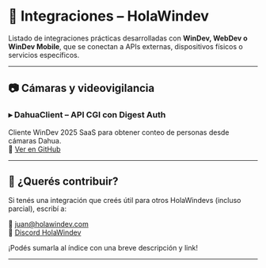 # 🔌 Integraciones – HolaWindev

Listado de integraciones prácticas desarrolladas con **WinDev, WebDev o WinDev Mobile**, que se conectan a APIs externas, dispositivos físicos o servicios específicos.

---

## 📷 Cámaras y videovigilancia

### ▸ DahuaClient – API CGI con Digest Auth  
Cliente WinDev 2025 SaaS para obtener conteo de personas desde cámaras Dahua.  
🔗 [Ver en GitHub](https://github.com/holawindev/dahuaclient/tree/master)

---

## 🧠 ¿Querés contribuir?

Si tenés una integración que creés útil para otros HolaWindevs (incluso parcial), escribí a:

📨 juan@holawindev.com  
💬 [Discord HolaWindev](https://discord.gg/9xDAJ6ugQr)

¡Podés sumarla al índice con una breve descripción y link!

---
